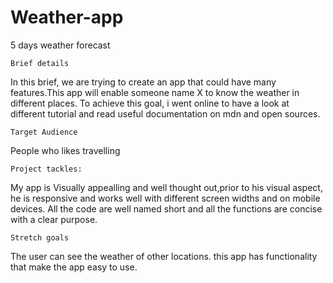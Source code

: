 # Weather-app
 5 days weather forecast


    Brief details
In this brief, we are trying to create an app that could have many features.This app will enable someone name X to know the weather in different places.
To achieve this goal, i went online to have a look at different tutorial and read useful documentation on mdn and open sources.

    Target Audience
People who likes travelling

    Project tackles:

My app is Visually appealling and well thought out,prior to his visual aspect, he is 
responsive and works well with different screen widths and on mobile devices.
All the code are well named short and all the functions are concise with a clear purpose.

    Stretch goals

The user can see the weather of other locations.
this app has functionality that make the app easy to use.
